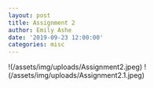 ```yaml
---
layout: post
title: Assignment 2
author: Emily Ashe
date: '2019-09-23 12:00:00'
categories: misc
---
```


!(/assets/img/uploads/Assignment2.jpeg)
!(/assets/img/uploads/Assignment2.1.jpeg)

